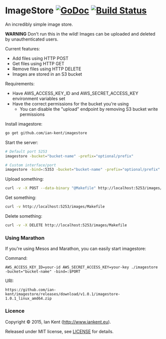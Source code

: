 ImageStore  [![GoDoc](https://godoc.org/github.com/ian-kent/imagestore?status.svg)](https://godoc.org/github.com/ian-kent/imagestore) [![Build Status](https://travis-ci.org/ian-kent/imagestore.svg?branch=master)](https://travis-ci.org/ian-kent/imagestore)
==========

An incredibly simple image store.

**WARNING** Don't run this in the wild! Images can be
uploaded and deleted by unauthenticated users.

Current features:
- Add files using HTTP POST
- Get files using HTTP GET
- Remove files using HTTP DELETE
- Images are stored in an S3 bucket

Requirements:
- Have AWS_ACCESS_KEY_ID and AWS_SECRET_ACCESS_KEY environment variables set
- Have the correct permissions for the bucket you're using
  - You can disable the "upload" endpoint by removing S3 bucket write permissions

Install imagestore:
```bash
go get github.com/ian-kent/imagestore
```

Start the server:
```bash
# Default port 5253
imagestore -bucket="bucket-name" -prefix="optional/prefix"

# Custom interface/port
imagestore -bind=:5353 -bucket="bucket-name" -prefix="optional/prefix"
```

Upload something:
```bash
curl -v -X POST --data-binary "@Makefile" http://localhost:5253/images/Makefile
```

Get something:
```bash
curl -v http://localhost:5253/images/Makefile
```

Delete something:
```bash
curl -v -X DELETE http://localhost:5253/images/Makefile
```

### Using Marathon

If you're using Mesos and Marathon, you can easily start imagestore:

Command:

`AWS_ACCESS_KEY_ID=your-id AWS_SECRET_ACCESS_KEY=your-key ./imagestore -bucket="bucket-name" -bind=:$PORT`

URI:

`https://github.com/ian-kent/imagestore/releases/download/v1.0.1/imagestore-1.0.1_linux_amd64.zip`

### Licence

Copyright ©‎ 2015, Ian Kent (http://www.iankent.eu).

Released under MIT license, see [LICENSE](LICENSE.md) for details.
